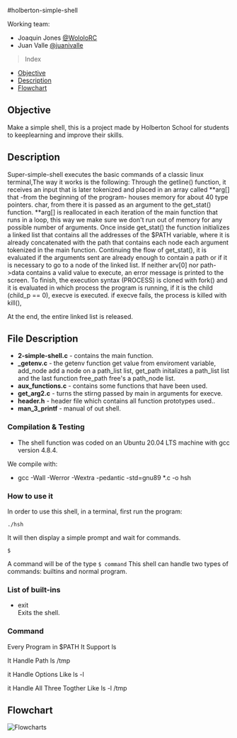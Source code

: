 #holberton-simple-shell

Working team:

* Joaquin Jones
[@WololoRC](https://github.com/WololoRC)
* Juan Valle
[@juanivalle](https://github.com/juanivalle)



> Index

- [Objective](#objective)
- [Description](#description)
- [Flowchart](#flowchart)

## Objective
Make a simple shell, this is a project made by Holberton School for students to keeplearning and improve their skills.

## Description
Super-simple-shell executes the basic commands of a classic linux terminal,The way it works is the following: Through the getline() function, it receives an input that is later tokenized and placed in an array called **arg[] that -from the beginning of the program- houses memory for about 40 type pointers. char, from there it is passed as an argument to the get_stat() function. **arg[] is reallocated in each iteration of the main function that runs in a loop, this way we make sure we don't run out of memory for any possible number of arguments.
Once inside get_stat() the function initializes a linked list that contains all the addresses of the $PATH variable, where it is already concatenated with the path that contains each node each argument tokenized in the main function.
Continuing the flow of get_stat(), it is evaluated if the arguments sent are already enough to contain a path or if it is necessary to go to a node of the linked list. If neither arv[0] nor path->data contains a valid value to execute, an error message is printed to the screen.
To finish, the execution syntax (PROCESS) is cloned with fork() and it is evaluated in which process the program is running, if it is the child (child_p == 0), execve is executed. if execve fails, the process is killed with kill(),

At the end, the entire linked list is released.
## File Description
- **2-simple-shell.c** - contains the main function.
- **_getenv.c** - the getenv function get value from enviroment variable, add_node add a node on a path_list list,
		get_path initalizes a path_list list and the last function free_path free's a path_node list.
- **aux_functions.c** - contains some functions that have been used.
- **get_arg2.c** - turns the stirng passed by main in arguments for execve.
- **header.h** - header file which contains all function prototypes used..
- **man_3_printf** - manual of out shell.

### Compilation & Testing
* The shell function was coded on an Ubuntu 20.04 LTS machine with gcc version 4.8.4.

We compile with:
* gcc -Wall -Werror -Wextra -pedantic -std=gnu89 *.c -o hsh
### How to use it

In order to use this shell, in a terminal, first run the program:

`./hsh`

It will then display a simple prompt and wait for commands.

`$`

A command will be of the type `$ command`
This shell can handle two types of commands: builtins and normal program.

### List of built-ins
* exit  
    Exits the shell.
### Command
Every Program in $PATH It Support ls

It Handle Path ls /tmp

it Handle Options Like ls -l

it Handle All Three Togther Like ls -l /tmp

## Flowchart
![Flowcharts](https://app.code2flow.com/oryjDw.png)
